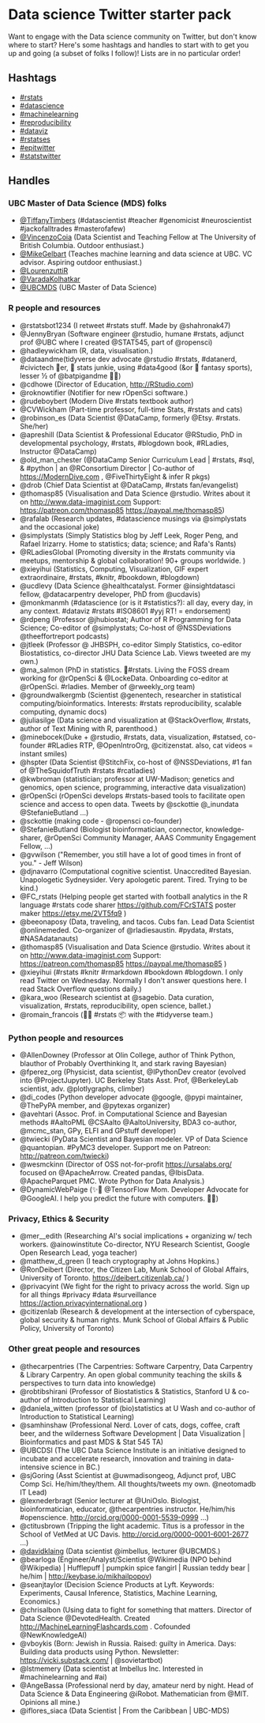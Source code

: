 # Data science Twitter starter pack

Want to engage with the  Data science community on Twitter, but don't know where to start? Here's some hashtags and handles to start with to get you up and going (a subset of folks I follow)! Lists are in no particular order!

## Hashtags
- [#rstats](https://twitter.com/search?f=tweets&vertical=default&q=%23rstats&src=typd)
- [#datascience](https://twitter.com/search?f=tweets&vertical=news&q=%23datascience&src=typd)
- [#machinelearning](https://twitter.com/search?f=tweets&q=%23machinelearning&src=typd)
- [#reproducibility](https://twitter.com/search?f=tweets&q=%23reproducibility&src=typd)
- [#dataviz](https://twitter.com/search?f=tweets&vertical=default&q=%23dataviz&src=typd)
- [#rstatses](https://twitter.com/search?f=tweets&vertical=default&q=%23rstates&src=typd)
- [#epitwitter](https://twitter.com/search?f=tweets&vertical=default&q=%23epitwitter&src=typd)
- [#statstwitter](https://twitter.com/hashtag/statstwitter?f=tweets&vertical=default&src=hash)

## Handles

### UBC Master of Data Science (MDS) folks
- [@TiffanyTimbers](https://twitter.com/TiffanyTimbers) (#datascientist #teacher #genomicist #neuroscientist #jackofalltrades #masterofafew)
- [@VincenzoCoia](https://twitter.com/VincenzoCoia) (Data Scientist and Teaching Fellow at The University of British Columbia. Outdoor enthusiast.)
- [@MikeGelbart](https://twitter.com/MikeGelbart) (Teaches machine learning and data science at UBC. VC advisor. Aspiring outdoor enthusiast.)
- [@LourenzuttiR](https://twitter.com/LourenzuttiR) 
- [@VaradaKolhatkar](https://twitter.com/VaradaKolhatkar) 
- [@UBCMDS](https://twitter.com/UBCMDS) (UBC Master of Data Science)

### R people and resources
- @rstatsbot1234 (I retweet #rstats stuff. Made by @shahronak47)
- @JennyBryan (Software engineer @rstudio, humane #rstats, adjunct prof @UBC where I created @STAT545, part of @ropensci)
- @hadleywickham (R, data, visualisation.)
- @dataandme(tidyverse dev advocate @rstudio #rstats, #datanerd, #civictech 💖er, 🏀 stats junkie, using #data4good (&or 🥇 fantasy sports), lesser ½ of @batpigandme 🦇🐽)
- @cdhowe (Director of Education, http://RStudio.com)
- @roknowtifier (Notifier for new rOpenSci software.)
- @rudeboybert (Modern Dive #rstats textbook author)
- @CVWickham (Part-time professor, full-time Stats, #rstats and cats)
- @robinson_es (Data Scientist @DataCamp, formerly @Etsy. #rstats. She/her)
- @apreshill (Data Scientist & Professional Educator @RStudio, PhD in developmental psychology, #rstats, #blogdown book, #RLadies, Instructor @DataCamp)
- @old_man_chester (@DataCamp Senior Curriculum Lead | #rstats, #sql, & #python | an @RConsortium Director | Co-author of https://ModernDive.com , @FiveThirtyEight & infer R pkgs)
- @drob (Chief Data Scientist at @DataCamp, #rstats fan/evangelist)
- @thomasp85 (Visualisation and Data Science @rstudio. Writes about it on http://www.data-imaginist.com  Support: https://patreon.com/thomasp85  https://paypal.me/thomasp85)
- @rafalab (Research updates, #datascience musings via @simplystats and the occasional joke)
- @simplystats (Simply Statistics blog by Jeff Leek, Roger Peng, and Rafael Irizarry. Home to statistics; data; science; and Rafa's Rants)
- @RLadiesGlobal (Promoting diversity in the #rstats community via meetups, mentorship & global collaboration! 90+ groups worldwide. )
- @xieyihui (Statistics, Computing, Visualization, GIF expert extraordinaire, #rstats, #knitr, #bookdown, #blogdown)
- @ucdlevy (Data Science @healthcatalyst. Former @insightdatasci fellow, @datacarpentry developer, PhD from @ucdavis)
- @monkmanmh (#datascience (or is it #statistics?): all day, every day, in any context. #dataviz #rstats #ISO8601 #yyj RT! = endorsement)
- @rdpeng (Professor @jhubiostat; Author of R Programming for Data Science; Co-editor of @simplystats; Co-host of @NSSDeviations @theeffortreport podcasts)
- @jtleek (Professor @ JHBSPH, co-editor Simply Statistics, co-editor Biostatistics, co-director JHU Data Science Lab. Views tweeted are my own.)
- @ma_salmon (PhD in statistics. 💙#rstats. Living the FOSS dream working for @rOpenSci & @LockeData. Onboarding co-editor at @rOpenSci. #rladies. Member of @rweekly_org team)
- @groundwalkergmb (Scientist @genentech, researcher in statistical computing/bioinformatics. Interests: #rstats reproducibility, scalable computing, dynamic docs)
- @juliasilge (Data science and visualization at @StackOverflow, #rstats, author of Text Mining with R, parenthood.)
- @minebocek(Duke + @rstudio, #rstats, data, visualization, #statsed, co-founder #RLadies RTP, @OpenIntroOrg, @citizenstat. also, cat videos = instant smiles)
- @hspter (Data Scientist @StitchFix, co-host of @NSSDeviations, #1 fan of @TheSquidofTruth #rstats #rcatladies)
- @kwbroman (statistician; professor at UW-Madison; genetics and genomics, open science, programming, interactive data visualization)
- @rOpenSci (rOpenSci develops #rstats-based tools to facilitate open science and access to open data. Tweets by @sckottie @_inundata @StefanieButland …)
- @sckottie (making code - @ropensci co-founder)
- @StefanieButland (Biologist bioinformatician, connector, knowledge-sharer, @rOpenSci Community Manager, AAAS Community Engagement Fellow, …)
- @gvwilson ("Remember, you still have a lot of good times in front of you." - Jeff Wilson)
- @djnavarro (Computational cognitive scientist. Unaccredited Bayesian. Unapologetic Sydneysider. Very apologetic parent. Tired. Trying to be kind.)
- @FC_rstats (Helping people get started with football analytics in the R language #rstats code sharer https://github.com/FCrSTATS  poster maker https://etsy.me/2VT5fq9 )
- @beeonaposy (Data, traveling, and tacos. Cubs fan. Lead Data Scientist @onlinemeded. Co-organizer of @rladiesaustin. #pydata, #rstats, #NASAdatanauts)
- @thomasp85 (Visualisation and Data Science @rstudio. Writes about it on http://www.data-imaginist.com  Support: https://patreon.com/thomasp85  https://paypal.me/thomasp85 )
- @xieyihui (#rstats #knitr #rmarkdown #bookdown #blogdown. I only read Twitter on Wednesday. Normally I don't answer questions here. I read Stack Overflow questions daily.)
- @kara_woo (Research scientist at @sagebio. Data curation, visualization, #rstats, reproducibility, open science, ballet.)
- @romain_francois (👨‍💻 #rstats 📦 with the #tidyverse team.)


### Python people and resources
- @AllenDowney (Professor at Olin College, author of Think Python, blauthor of Probably Overthinking It, and stark raving Bayesian)
- @fperez_org (Physicist, data scientist, @IPythonDev creator (evolved into @ProjectJupyter). UC Berkeley Stats Asst. Prof, @BerkeleyLab scientist, adv. @plotlygraphs, climber)
- @di_codes (Python developer advocate @google, @pypi maintainer, @ThePyPA member, and @pytexas organizer)
- @avehtari (Assoc. Prof. in Computational Science and Bayesian methods #AaltoPML @CSAalto @AaltoUniversity, BDA3 co-author, @mcmc_stan, GPy, ELFI and GPstuff developer)
- @twiecki (PyData Scientist and Bayesian modeler. VP of Data Science @quantopian. #PyMC3 developer. Support me on Patreon: http://patreon.com/twiecki)
- @wesmckinn (Director of OSS not-for-profit https://ursalabs.org/  focused on @ApacheArrow. Created pandas, @IbisData. @ApacheParquet PMC. Wrote Python for Data Analysis.)
- @DynamicWebPaige (✨🧠 @TensorFlow Mom. Developer Advocate for @GoogleAI. I help you predict the future with computers. 👩‍💻)

### Privacy, Ethics & Security
- @mer__edith (Researching AI's social implications + organizing w/ tech workers. @ainowinstitute Co-director, NYU Research Scientist, Google Open Research Lead, yoga teacher)
- @matthew_d_green (I teach cryptography at Johns Hopkins.)
- @RonDeibert (Director, the Citizen Lab, Munk School of Global Affairs, University of Toronto. https://deibert.citizenlab.ca/ )
- @privacyint (We fight for the right to privacy across the world. Sign up for all things #privacy #data #surveillance https://action.privacyinternational.org )
- @citizenlab (Research & development at the intersection of cyberspace, global security & human rights. Munk School of Global Affairs & Public Policy, University of Toronto)

### Other great people and resources
- @thecarpentries (The Carpentries: Software Carpentry, Data Carpentry & Library Carpentry. An open global community teaching the skills & perspectives to turn data into knowledge)
- @robtibshirani (Professor of Biostatistics & Statistics, Stanford U & co-author of Introduction to Statistical Learning)
- @daniela_witten (professor of (bio)statistics at U Wash and co-author of Introduction to Statistical Learning)
- @samhinshaw (Professional Nerd. Lover of cats, dogs, coffee, craft beer, and the wilderness Software Development | Data Visualization | Bioinformatics and past MDS & Stat 545 TA)
- @UBCDSI (The UBC Data Science Institute is an initiative designed to incubate and accelerate research, innovation and training in data-intensive science in BC.)
- @sjGoring (Asst Scientist at @uwmadisongeog, Adjunct prof, UBC Comp Sci. He/him/they/them. All thoughts/tweets my own. @neotomadb IT Lead)
- @lexnederbragt (Senior lecturer at @UniOslo. Biologist, bioinformatician, educator, @thecarpentries instructor. He/him/his #openscience. http://orcid.org/0000-0001-5539-0999 …)
- @ctitusbrown (Tripping the light academic. Titus is a professor in the School of VetMed at UC Davis. http://orcid.org/0000-0001-6001-2677 …)
- [@davidklaing](https://twitter.com/davidklaing) (Data scientist @imbellus, lecturer @UBCMDS.) 
- @bearloga (Engineer/Analyst/Scientist @Wikimedia (NPO behind @Wikipedia) | Hufflepuff | pumpkin spice fangirl | Russian teddy bear | he/him | http://keybase.io/mikhailpopov)
- @seanjtaylor (Decision Science Products at Lyft. Keywords: Experiments, Causal Inference, Statistics, Machine Learning, Economics.)
- @chrisalbon (Using data to fight for something that matters. Director of Data Science @DevotedHealth. Created http://MachineLearningFlashcards.com . Cofounded @NewKnowledgeAI)
- @vboykis (Born: Jewish in Russia. Raised: guilty in America. Days: Building data products using Python. Newsletter: https://vicki.substack.com/  | @sovietartbot)
- @lstmemery (Data scientist at Imbellus Inc. Interested in #machinelearning and #ai)
- @AngeBassa (Professional nerd by day, amateur nerd by night. Head of Data Science & Data Engineering @iRobot. Mathematician from @MIT. Opinions all mine.)
- @iflores_siaca (Data Scientist | From the Caribbean | UBC-MDS)
